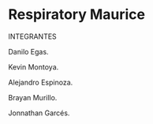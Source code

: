 #  Respiratory Maurice

INTEGRANTES

Danilo Egas.

Kevin Montoya.

Alejandro Espinoza.

Brayan Murillo.

Jonnathan Garcés.


